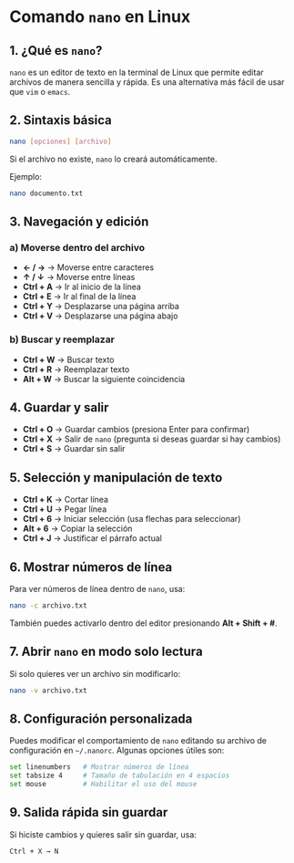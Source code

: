 # Comando `nano` en Linux

## 1. ¿Qué es `nano`?

`nano` es un editor de texto en la terminal de Linux que permite editar archivos de manera sencilla y rápida. Es una alternativa más fácil de usar que `vim` o `emacs`.

## 2. Sintaxis básica

```bash
nano [opciones] [archivo]
```

Si el archivo no existe, `nano` lo creará automáticamente.

Ejemplo:

```bash
nano documento.txt
```

## 3. Navegación y edición

### a) Moverse dentro del archivo

- **← / →** → Moverse entre caracteres
- **↑ / ↓** → Moverse entre líneas
- **Ctrl + A** → Ir al inicio de la línea
- **Ctrl + E** → Ir al final de la línea
- **Ctrl + Y** → Desplazarse una página arriba
- **Ctrl + V** → Desplazarse una página abajo

### b) Buscar y reemplazar

- **Ctrl + W** → Buscar texto
- **Ctrl + R** → Reemplazar texto
- **Alt + W** → Buscar la siguiente coincidencia

## 4. Guardar y salir

- **Ctrl + O** → Guardar cambios (presiona Enter para confirmar)
- **Ctrl + X** → Salir de `nano` (pregunta si deseas guardar si hay cambios)
- **Ctrl + S** → Guardar sin salir

## 5. Selección y manipulación de texto

- **Ctrl + K** → Cortar línea
- **Ctrl + U** → Pegar línea
- **Ctrl + 6** → Iniciar selección (usa flechas para seleccionar)
- **Alt + 6** → Copiar la selección
- **Ctrl + J** → Justificar el párrafo actual

## 6. Mostrar números de línea

Para ver números de línea dentro de `nano`, usa:

```bash
nano -c archivo.txt
```

También puedes activarlo dentro del editor presionando **Alt + Shift + #**.

## 7. Abrir `nano` en modo solo lectura

Si solo quieres ver un archivo sin modificarlo:

```bash
nano -v archivo.txt
```

## 8. Configuración personalizada

Puedes modificar el comportamiento de `nano` editando su archivo de configuración en `~/.nanorc`. Algunas opciones útiles son:

```bash
set linenumbers   # Mostrar números de línea  
set tabsize 4     # Tamaño de tabulación en 4 espacios  
set mouse         # Habilitar el uso del mouse  
```

## 9. Salida rápida sin guardar

Si hiciste cambios y quieres salir sin guardar, usa:

```bash
Ctrl + X → N
```